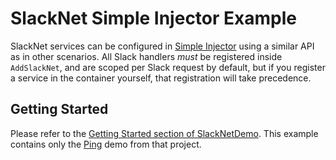# SlackNet Simple Injector Example
SlackNet services can be configured in [Simple Injector](https://simpleinjector.org/) using a similar API as in other scenarios.
All Slack handlers _must_ be registered inside `AddSlackNet`, and are scoped per Slack request by default, but if you register a service in the container yourself, that registration will take precedence.

## Getting Started
Please refer to the [Getting Started section of SlackNetDemo](../SlackNetDemo#getting-started).
This example contains only the [Ping](./PingDemo.cs) demo from that project.